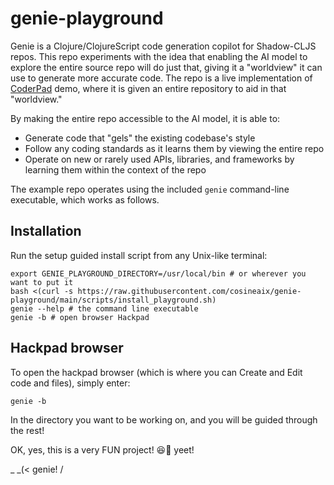 # genie-playground

Genie is a Clojure/ClojureScript code generation copilot for Shadow-CLJS repos. This repo experiments with the idea that enabling the AI model to explore the entire source repo will do just that, giving it a "worldview" it can use to generate more accurate code. The repo is a live implementation of [CoderPad](https://genie.coderpad.io) demo, where it is given an entire repository to aid in that "worldview."

By making the entire repo accessible to the AI model, it is able to:

- Generate code that "gels" the existing codebase's style
- Follow any coding standards as it learns them by viewing the entire repo
- Operate on new or rarely used APIs, libraries, and frameworks by learning them within the context of the repo

The example repo operates using the included `genie` command-line executable, which works as follows.

## Installation

Run the setup guided install script from any Unix-like terminal:

```shell
export GENIE_PLAYGROUND_DIRECTORY=/usr/local/bin # or wherever you want to put it
bash <(curl -s https://raw.githubusercontent.com/cosineaix/genie-playground/main/scripts/install_playground.sh)
genie --help # the command line executable
genie -b # open browser Hackpad
```

## Hackpad browser

To open the hackpad browser (which is where you can Create and Edit code and files), simply enter:

```shell
genie -b
```

In the directory you want to be working on, and you will be guided through the rest!

OK, yes, this is a very FUN project! 😆🎉 yeet!

   _
 _(\<   genie!
     /
